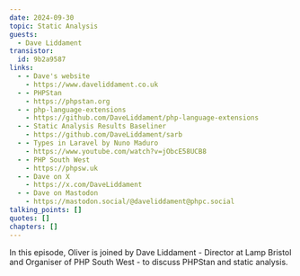 ```yaml
---
date: 2024-09-30
topic: Static Analysis
guests:
  - Dave Liddament
transistor:
  id: 9b2a9587
links:
  - - Dave's website
    - https://www.daveliddament.co.uk
  - - PHPStan
    - https://phpstan.org
  - - php-language-extensions
    - https://github.com/DaveLiddament/php-language-extensions
  - - Static Analysis Results Baseliner
    - https://github.com/DaveLiddament/sarb
  - - Types in Laravel by Nuno Maduro
    - https://www.youtube.com/watch?v=jObcE58UCB8
  - - PHP South West
    - https://phpsw.uk
  - - Dave on X
    - https://x.com/DaveLiddament
  - - Dave on Mastodon
    - https://mastodon.social/@daveliddament@phpc.social
talking_points: []
quotes: []
chapters: []
---
```


In this episode, Oliver is joined by Dave Liddament - Director at Lamp Bristol and Organiser of PHP South West - to discuss PHPStan and static analysis.
